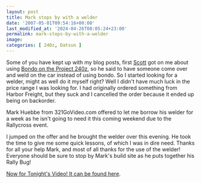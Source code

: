 ```yaml
---
layout: post
title: Mark stops by with a welder
date: '2007-05-01T09:54:16+00:00'
last_modified_at: '2024-04-26T08:05:24+23:00'
permalink: mark-stops-by-with-a-welder
image: 
categories: [ 240z, Datsun ]
---
```


Some of you have kept up with my blog posts, first [Scott](https://www.izzyscustomcages.com/) got on me about using [Bondo on the Project 240z](/bondo-and-gas-tank-removal), so he said to have someone come over and weld on the car instead of using bondo. So I started looking for a welder, might as well do it myself right? Well I didn't have much luck in the price range I was looking for. I had originally ordered something from Harbor Freight, but they suck and I cancelled the order because it ended up being on backorder.

Mark Huebbe from 321GoVideo.com offered to let me borrow his welder for a week as he isn't going to need it this coming weekend due to the Rallycross event.

I jumped on the offer and he brought the welder over this evening. He took the time to give me some quick lessons, of which I was in dire need. Thanks for all your help Mark, and most of all thanks for the use of the welder! Everyone should be sure to stop by Mark's build site as he puts together his Rally Bug!

[Now for Tonight's Video! It can be found here](/project-240z-rally-bug-welder-arrives).

